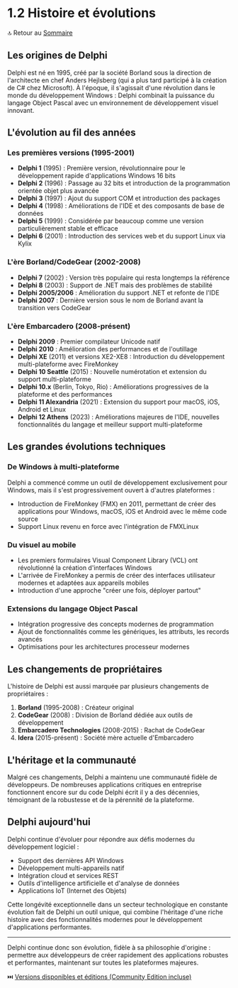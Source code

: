 # 1.2 Histoire et évolutions

🔝 Retour au [Sommaire](/SOMMAIRE.md)

## Les origines de Delphi

Delphi est né en 1995, créé par la société Borland sous la direction de l'architecte en chef Anders Hejlsberg (qui a plus tard participé à la création de C# chez Microsoft). À l'époque, il s'agissait d'une révolution dans le monde du développement Windows : Delphi combinait la puissance du langage Object Pascal avec un environnement de développement visuel innovant.

## L'évolution au fil des années

### Les premières versions (1995-2001)
- **Delphi 1** (1995) : Première version, révolutionnaire pour le développement rapide d'applications Windows 16 bits
- **Delphi 2** (1996) : Passage au 32 bits et introduction de la programmation orientée objet plus avancée
- **Delphi 3** (1997) : Ajout du support COM et introduction des packages
- **Delphi 4** (1998) : Améliorations de l'IDE et des composants de base de données
- **Delphi 5** (1999) : Considérée par beaucoup comme une version particulièrement stable et efficace
- **Delphi 6** (2001) : Introduction des services web et du support Linux via Kylix

### L'ère Borland/CodeGear (2002-2008)
- **Delphi 7** (2002) : Version très populaire qui resta longtemps la référence
- **Delphi 8** (2003) : Support de .NET mais des problèmes de stabilité
- **Delphi 2005/2006** : Amélioration du support .NET et refonte de l'IDE
- **Delphi 2007** : Dernière version sous le nom de Borland avant la transition vers CodeGear

### L'ère Embarcadero (2008-présent)
- **Delphi 2009** : Premier compilateur Unicode natif
- **Delphi 2010** : Amélioration des performances et de l'outillage
- **Delphi XE** (2011) et versions XE2-XE8 : Introduction du développement multi-plateforme avec FireMonkey
- **Delphi 10 Seattle** (2015) : Nouvelle numérotation et extension du support multi-plateforme
- **Delphi 10.x** (Berlin, Tokyo, Rio) : Améliorations progressives de la plateforme et des performances
- **Delphi 11 Alexandria** (2021) : Extension du support pour macOS, iOS, Android et Linux
- **Delphi 12 Athens** (2023) : Améliorations majeures de l'IDE, nouvelles fonctionnalités du langage et meilleur support multi-plateforme

## Les grandes évolutions techniques

### De Windows à multi-plateforme
Delphi a commencé comme un outil de développement exclusivement pour Windows, mais il s'est progressivement ouvert à d'autres plateformes :
- Introduction de FireMonkey (FMX) en 2011, permettant de créer des applications pour Windows, macOS, iOS et Android avec le même code source
- Support Linux revenu en force avec l'intégration de FMXLinux

### Du visuel au mobile
- Les premiers formulaires Visual Component Library (VCL) ont révolutionné la création d'interfaces Windows
- L'arrivée de FireMonkey a permis de créer des interfaces utilisateur modernes et adaptées aux appareils mobiles
- Introduction d'une approche "créer une fois, déployer partout"

### Extensions du langage Object Pascal
- Intégration progressive des concepts modernes de programmation
- Ajout de fonctionnalités comme les génériques, les attributs, les records avancés
- Optimisations pour les architectures processeur modernes

## Les changements de propriétaires

L'histoire de Delphi est aussi marquée par plusieurs changements de propriétaires :
1. **Borland** (1995-2008) : Créateur original
2. **CodeGear** (2008) : Division de Borland dédiée aux outils de développement
3. **Embarcadero Technologies** (2008-2015) : Rachat de CodeGear
4. **Idera** (2015-présent) : Société mère actuelle d'Embarcadero

## L'héritage et la communauté

Malgré ces changements, Delphi a maintenu une communauté fidèle de développeurs. De nombreuses applications critiques en entreprise fonctionnent encore sur du code Delphi écrit il y a des décennies, témoignant de la robustesse et de la pérennité de la plateforme.

## Delphi aujourd'hui

Delphi continue d'évoluer pour répondre aux défis modernes du développement logiciel :
- Support des dernières API Windows
- Développement multi-appareils natif
- Intégration cloud et services REST
- Outils d'intelligence artificielle et d'analyse de données
- Applications IoT (Internet des Objets)

Cette longévité exceptionnelle dans un secteur technologique en constante évolution fait de Delphi un outil unique, qui combine l'héritage d'une riche histoire avec des fonctionnalités modernes pour le développement d'applications performantes.

---

Delphi continue donc son évolution, fidèle à sa philosophie d'origine : permettre aux développeurs de créer rapidement des applications robustes et performantes, maintenant sur toutes les plateformes majeures.

⏭️ [Versions disponibles et éditions (Community Edition incluse)](/01-introduction-a-delphi/03-versions-disponibles-et-editions.md)
